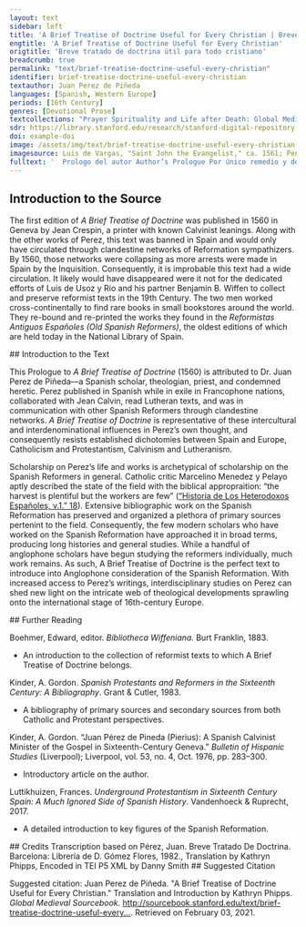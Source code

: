 ```yaml
---
layout: text
sidebar: left
title: 'A Brief Treatise of Doctrine Useful for Every Christian | Breve tratado de doctrina útil para todo cristiano'
engtitle: 'A Brief Treatise of Doctrine Useful for Every Christian'
origtitle: 'Breve tratado de doctrina útil para todo cristiano'
breadcrumb: true
permalink: "text/brief-treatise-doctrine-useful-every-christian"
identifier: brief-treatise-doctrine-useful-every-christian
textauthor: Juan Perez de Piñeda
languages: [Spanish, Western Europe]
periods: [16th Century]
genres: [Devotional Prose]
textcollections: "Prayer Spirituality and Life after Death: Global Medieval Perspectives"
sdr: https://library.stanford.edu/research/stanford-digital-repository 
doi: example-doi 
image: /assets/img/text/brief-treatise-doctrine-useful-every-christian.jpg
imagesource: Luis de Vargas, "Saint John the Evangelist," ca. 1561; Pen and ink and wash on paper; Collection of the Hispanic Society of America'
fulltext: '  Prologo del autor Author’s Prologue Por único remedio y defensa, nos dejo Dios su palabra, para que guiados por ella, le supiésemos servir, y nos acorriésemos a el, para ser ayudados en toda necesidad. As our sole remedy and defense, God left us his word to guide us so that we might understand how to serve him and run to his aid, so that we may be helped in all our needs. Mas cuando por la malicia de los hombres es corrompida y falsada, o se enseña en su lugar doctrinas humanas, de necesidad son por ellas inducidos en error los que las creen, y vienes a henchirse de ignorancia y de escrúpulos sin saber lo que agrada a Dios, ni el como se ha de hacer, ni adonde han de acudir por socorro en sus trabajos. However, when men corrupt and falsify his word through malice, or when they teach human doctrines in its place, it forces the people who believe them to inherently be in error. Their followers become stuffed full of scruples and ignorance, and they do not know what pleases God, nor how one might please him, nor from where they can find help in their works. Porque solos los que signen a Cristo, y siguenlo los que abrazan su pura palabra, tienen este saber y claridad. It is only those who follow Christ (those who embrace his pure word truly follow him) who have this knowledge and clarity. Para que pudiésemos evitar estos daños, y que no fuésemos engañados con tomar la doctrina de los hombres por la de Dios, y las corrupciones con que falsifican su palabra, por la pureza con que el la tiene dada, nos manda el mismo por su Apóstol probar todas las cosas, y retener lo que es bueno: In the hope that we would avoid these mistakes and not be tricked into confusing the doctrine of men and their corruption through the falsification of his word with the doctrine of God and his purity in giving it, God himself, through his Apostle, commands us to put everything to the test and to keep only what is good. y que no creamos a todo espíritu, sino que probemos los espíritus, si son de Dios, cuya palabra es el toque, donde se debe hacer esta prueba y examen. Let us not believe every spirit. Instead we test the spirits to see if they are of God, whose word is the touchstone on which we must test and examine them.El toque, translated touchstone, refers to the exam that metalworkers use to test the quality of a metal. Por tanto es necesario, que tenga tal sentido el Cristiano, que pueda discernir entre la verdadera, y la falsa: entre la que es de Dios, y la de los hombres, para que conocida y desechada la una coma mala y perniciosa, pueda seguir la otra, y asegurar se por ella de lo que Dios le promete, y requiere del. Therefore, it is necessary that the Christian be of sound mind so that he may discern between what is true and what is false, between what is of God and what is of man, so that by recognizing and tossing out one as evil and pernicious, he may follow the other and to make sure of what God promises him and requires of him. Saber hacer este juicio lo debe tener por una de las cosas mas propias que le pertenecen, pues depende de ello su salud. Knowing how to make this judgment should be considered one of the greatest personal responsibilities that belong to him because his salvation depends on this. Pero Satanás por medio de sus ministros ha siempre trabajando por privar nos de esto que tan conjunto y anexo es a nuestra Cristiandad: y ha llegado a tanto con su diligencia que hubo de acabar con nosotros, que solamente aprobásemos, o condenásemos, lo que ellos aprobasen, o condenásemos, lo que ellos aprobasen, o condeñasen: que tuviésemos por santo y bueno, lo que ellos santificasen, y por malo aquello que dicen por tal. But Satan has always worked through his ministers to sever us from this capacity, which is so attached and connected to our Christianity, and he has diligently accomplished this by stopping our own judgment, so that we only approve and condemn what they approve and condemn, and that we take for holy and good whatever they say is sanctified, and for evil whatever they say is evil. Y que así estuviésemos siempre pendientes de ellos: de suerte que ni hablásemos, ni sintiésemos de otra manera que nos hubiesen ellos enseñado. They do this so that we become eternally dependent on them, in the hopes that we would never speak or feel anything but what they have taught us. Trajeron-nos por esta vía a una miserable servidumbre harto mas intolerable y dura, que la que sufrió el pueblo de Dios en Egipto, y en Babilonia debajo de tan crueles tiranos. In this way they bring us into a miserable servitude, even more intolerable and difficult than the one the people of God suffered in Egypt and in Babylon under such cruel tyrants. Vinieron de esta manera a despojarnos del ser de hombres y quitarnos enteramente el juicio de la razón, en querer que tomásemos gusto en lo que a ellos les sabía bien. Y haciéndonos recibir por verdadero Dios al falso que ellos mismos habían inventado, para dar hartura a sus vientres. They came to strip away our very humanity and to deprive us entirely of judgment and reason, hoping that we might take pleasure in whatever seems good to them and making us welcome the false god that they themselves had invented as the true one, just so they could fill their stomachs. Y así no nos quedó mas de la figura de hombres. With this, we are left with nothing but the form of man. Porque el hombre sin juicio mayormente en cosa tan importante como es la de su salud, ya no es hombre, sino inferior a los animales que de todo punto perecen. For man without better judgment in something so important as salvation, is no longer man, but is inferior to the animals he now resembles in every respect. Cautivaron nos las consciencias trayéndolas aperadas con cargas insufribles: obligándolas a cosas que Dios aborrece, y defiende por su ley, y privaron-las de la libertad de obedecer y arrimarse a su palabra. They captivated our consciences, chaining them with insufferable loads, forcing them to things God abhors and prohibits in his law, and depriving them of the freedom to obey and draw closer to his word. Con habernos criado y rescatado Jesús Cristo, y estar por esta razón sumamente obligados a su servicio como vasallos suyos, enemistaron-nos con él, y hicieron-nos siervos del Anticristo. Having been raised and resurrected by Jesus Christ and being for that reason entirely obliged to his service as his vassals, we made ourselves his enemies and servants of the Antichrist. En lugar de adorar a Dios, y depender totalmente del, han nos hecho adorar a los palos y a las piedras figurados, y vestidos como hombres y mujeres, y a depender y poner en ellos nuestra confianza: Instead of adoring God and depending on him completely, we have been forced to worship figures made of sticks and rocks that are dressed like men and women, and to trust and put our confidence in them. teniéndonos de esta manera avasallados, metieron mano en nuestras haciendas hasta haberlas casi todo chupado. Having thus made us their subjects, they dipped their hands into our livelihoodHazienda, translated livelihood, refers to the goods, possessions, riches of an individual, frequently tied to land and propertyuntil it was almost drained empty. Y finalmente pusieron nos en venta para hacer de nosotros y con nosotros lo que bien les estuviese, como lo tenía tanto antes dicho Apóstol S. Pedro, y como claramente lo muestran ya los daños y calamidades en que por esta causa hemos incurrido. Finally, they put us on sale to do to us whatever is best for them, just as the Apostle Saint Peter said so long before, and just as the injuries and calamities we have already endured for this reason so clearly demonstrate. Ya el Señor, pues muestra tener piedad de nosotros, in nos comienza a abrir los ojos para conocerle, y andar por el derecho camino, que guía a la vida, no debemos suportar mas tan turo cautiverio, sino reducirnos a la libertad que por su clemencia nos tiene dada, que es, no depender de hombres, en el negocio de nuestra salud, sino de sola su palabra, Given that the Lord already shows to have mercy on us, and that he begins the opening of our eyes and sets us on the straight path that leads to life, we should not endure any longer under such harsh captivity, but instead return to the liberty he has given to us in his mercy, which is to not depend on men for the negotiation of our salvation, but instead to depend solely on his word. y por ella condenar y desechar constantemente todo lo que le contradice por antiguo, autorizado, y aprobado que sea de ellos, porque nos lo tiene así Dios mandado. By it we can condemn and perpetually cast out anything that contradicts him regardless of however old, authorized, and approved it might be, because God has not mandated it to us. Estos pues que han sido autores de nuestros engaños, crueles carniceros de nuestras conciencias, y ladrones de nuestras haciendas, y los discípulos de ellos como los descubre ahora la verdad que resplandece de lo alto, por no perder el señorío que tan impíamente se han usurpado sobre las consciencias ajenas, llenos ahora de furor, hacen grande fuerza, para que llamemos tinieblas a la luz de la palara que Dios nos comunica. Por la cual se nos da a conocer por Padre: y llamemos luz a las tinieblas y engaños que hasta ahora han enseñado, y todavía enseñan con tanta pertinacia. These men — the authors of our deception, the cruel carnivores of our consciences, and thieves of our livelihoods (as the truth that shines from on high reveals them to be) - and their disciples are now raging so that they do not lose the dominion over other peoples’ consciences which they have so impiously usurped. They exert enormous effort to force us to call the light, the word that God communicates to us and that by which we come to know him as Father, “darkness,” and to make us call the darkness and trickery that they have taught until now and continue to teach with such obstinacy, “light.” Para este fin a la doctrina que es luz traída del cielo por el autor de la luz, la infaman por diversas vías, y la llaman nueva, para que extrañados por esta vía, in enemistados los hombres con ella, no le den orejas ni la reciban: To this end, they defame the doctrine of light brought down from heaven by the author of light through diverse ways. Moreover, they call it new so that with people thus estranged and made enemy to it, they do not hear or receive it. y así se queden ellos todavía en su autoridad, y no pierdan las ganancias acostumbradas. Consequently, they keep men under their authority, and they do not lose the profits to which they have grown accustomed.Pérez here references the ways the church profited off of its laity, a common complaint for reformers. The customary penalty for those excommunicated from the church was the confiscation of goods, where the Inquisition retained all of the property of the condemned. Ingenio es este del demonio, y frutos son de su espíritu en los que son regidos por el. This is the devil’s invention, the fruits in those that are governed by him are from his spirit. Llamar así a la doctrina de Dios, no es cosa reciente, ni ha poco que comenzó, ni es pequeño el número de las ánimas perdidas por dar crédito a los que así la infaman. Now, it is nothing new to treat the doctrine of God like this, nor did it begin recently, and it is not it a small number of souls who have been lost for believing those who so defame it in this way. Cuenta San Marco, que después de haber echado Jesús Cristo un demonio del cuerpo de un hombre, quedaron maravillados de ver tal cosa los que se hallaron presentes, y decían ¿que es esto? ¿que nueva doctrina es esta? Por estar ignorantes de la verdad, les parecía que era cosa nueva la palabra de Dios, contenida en toda la divina Escritura, siendo la cosa mas antigua que jamás hubo entre los hombres. Saint Mark recounts that after Jesus cast a demon out of a man’s body, those that were present there were amazed and said, “What is this? What new doctrine is it?” because they were ignorant of the truth. It seemed to them that God’s Word—that which is contained in all of the divine Scriptures, being the oldest thing that ever was among men—was something new. >Que cosa sea Evangelio, y quien Jesús Cristo Autor de el, cual sea su virtud y eficacia, y enseñar por él á los Cristianos á conocer á Dios, no es cosa nueva, como aquellos pensaban entonces, y como falsamente piensan también el día de hoy los hombres que están engañados y metidos todavía en sus errores. The Gospel and its author, Jesus Christ, and all their power and efficacy, are not new, nor is it new to teach Christians through the Gospel to know God. Porque por virtud del Evangelio echó Dios el demonio de los primeros padres, y los reconcilió consigo. By the power of the Gospel, God cast out the demon from the first fathers and reconciled them to him. El Evangelio predicaron los patriarcas y profetas; esta reinó desde el principio, en todos los que verdaderamente fueron pueblo de Dios, y por él fueron salvos: This is the Gospel the patriarchs and prophets preached: The Gospel reigned since the beginning in all who were truly people of God, and they were all saved by it. á él tuvieron siempre recurso los fieles en todos sus males y trabajos; este fue desde el principio prometido de Dios por salud y remedio del genero humano: In all their woes and works, the faithful always had it as a recourse, and it was promised by God since the beginning as the salvation and remedy for all mankind. el Evangelio enseñó Jesús Cristo venido al mundo, y este mismo mandó á sus discípulos que enseñasen á los hombres. The Gospel shows that Jesus Christ came to the world, and he himself commanded his disciples teach the world. A San Pablo, porque era fiel, y lo enseñaba con la pureza que lo había recibido de Jesús Cristo, lo llamaban en Atenas, Novelero, Enseñador de nueva doctrina. In Athens, they called Saint Paul an inventor and teacher of new doctrine because he was faithful and taught the Gospel with the purity that it received from Jesus Christ. Pero quien eran, veamos, los que le dan tal nombre. But let us see who those men who called him such a name truly were. No otros por cierto sino aquellos que estaban hinchados con las ciencias humanas, y los discípulos de ellos y la gente ignorante y entenebrecida. They were none others but those who were stuffed full of human knowledge and their disciples, and other ignorant and unenlightened people.Entenebrecida, translated unenlightened, has to do with those raised and kept in darkness. Rather than unenlightened, with connotes a lack of light, entenebrecida implies more of being kept in darkness, and importantly, has no connection to the Enlightenment, in Spanish Renacimiento Mas no porque ellos la infamaban, era nueva, ni dejaba de tener su verdad y eficacia, ni de haberla recibido de Dios, ni de ser la primera que hubo en el mundo. But this doctrine did not become new just because they defamed it, nor did it lose its truth and efficacy, nor did it cease to be received from God as the first doctrine that came into the world. That pagans would call it new is not surprising because they would not have heard of such a thing. Que la llamasen así los paganos no es de maravillar, porque o habían oído tal cosa, pero que en el día de hoy, los que se llaman pueblo Cristiano, los que han recibido el bautismo, que confiesan creer el símbolo de los Apóstoles, y que en la oración Dominica llaman á Dios por el nombre de Padre, y dicen que viven en la esperanza de la vida eterna, la llamen Nueva, What is surprising is that today, those who call themselves the Christian people, those that have been baptized and who profess belief in the symbol of the Apostles, and who in the Dominican prayer call God by the name Father, and who say that they live in the hope of eternal life, would call it new! y á los que la enseñan, como Dios les manda, Noveleros, sediciosos, alborotadores de las repúblicas, cosa es, cierto, de grande admiración e espanto. And that they would call those who teach this doctrine as God commanded them to, inventors, rebels, and conspirators against the republic, is surely a thing of great astonishment and fright./note>Alborotadores de las repúblicas, translated as conspirators against the state. Alborotadores are those who commit sedition. As Cascardi notes, república was a word frequently used by humanists to describe the commonwealth, the people, that comprised a nation. There was an immense concern about the socio-political impacts of literature, and writers of doctrine were considered threats to the state. However, it should be noted by the modern reader that república did not mean a republic form of government in its modern sense as Europe was still solidly in the era of monarchies. Cascardi, “What the Canon Said,” 22–23. Donde se ve claramente cuanta es la ira de Dios, que reposa sobre los hombres por el pecado. From this it is clear how great the wrath of God is against these men because of their sin. ¿Qué otra cosa es esto, sino llamarse Cristianos, y juntamente ignorar su proprio nombre, y ser capitales enemigos de su verdadero salud, y correr desapoderadamente a ser despeñados en perdición? What else is this, but simultaneously to call themselves Christians and to ignore their own name, to be the greatest enemies to their true salvation, and to run so furiously only to be thrown off a cliff into perdition? Dicen, que se guarden de esta doctrina que es nueva y fabricada de los herejes: como si aquellos a quien ellos ponen tal nombre, por abrazar la doctrina y justicia del cielo, fuesen autores del Evangelio, y como si fuese el Evangelio seminario de herejías. They claim they are protecting themselves from this new doctrine fabricated by heretics, as if those whom they malign for embracing the doctrine and righteousness of heaven were themselves the authors of the Gospel, and as if the Gospel were a seminary for heresies. La gloria damos a Jesús Cristo, que es el solo autor de su Evangelio, por habernos hecho participes de su salud eterna por medio de él. We give glory to Jesus Christ, who is the only author of his own Gospel, for having given us a share of his eternal salvation through it. Estémonos (dicen) quedos, y firmes en nuestra antigua fe. May we be (they say) firm in our ancient faith. Sigamos la santidad y vida de nuestros padres: vamos nosotros por donde ellos fueron: Let us follow the saintliness and life of our fathers as we go towards where they went. tengamos la autoridad de los Concilios, y huyamos novedades. May we have the authority of the Councils and flee from novelties. ¡O, gente miserable y ciega, y casi desauciada de remedio! Oh, miserable and blind people, who are on your deathbeds without a cure!Desauziada de remedio, translated as on your deathbeds without a cure. Desauziar, today desahuciar, means to declare terminally ill or to have not hope for especially in a medical context. De remedio emphasizes this medical register suggesting that the people who are blinded by Catholic doctrine are terminally ill with no hope of a spiritual cure. ¿Que fe hay antigua si no es la del Evangelio? What faith is old if it is not the faith in the Gospel? ¿Qué santidad verdadera sino la que por él se alcanza? What saintliness is there except the one achieved by faith? ¿Qué camino acertado sino seguir á Jesús Cristo que es el camino, la verdad, y la vida? What other right path can be found except by following Jesus Christ who is the way, the truth, and the life? ¿Qué otro Concilio sino el que fue tenido en el cielo y después revelado al Mundo por Jesús Cristo, que nos es dado del Padre por Maestro y Enseñador.? What other council is there but the one held in heaven and then revealed to the world through Jesus Christ, who is given to us from the Father as Master and Teacher? ¿Qué puede mandar el Concilio de los hombres congregados en su propio nombre á titulo de Dios sino cosas humanas? What other mandates can a council of men who, under the pretext of God’s name, congregate in their own name create except for human things? ¿Qué hay que esperar pues ya tenemos todos los artículos del Concilio de Dios resumidos en el Nuevo Testamento donde nos es mandado oír y seguir á Jesús Cristo? What is there to wait for since we already have all the articles of God’s Council resumed in the New Testament, which commands us to hear and follow Jesus Christ? Si esto no mandan los Concilios ¿de que sirven? If the Councils do not mandate this, what good are they? y si mandan esto ya está mandado y declarado por el Señor. And even if they do mandate this, it has already been mandated and declared by God. No resta sino ponerlo en ejecución. The only thing that remains is to put it in action. A estos infamadores de la verdad puede se les decir lo que respondió el Señor Jesús Cristo a los Saduceos: vosotros andáis errados, porque no sabéis las Escrituras, ni la virtud de Dios. To those who defame the truth respond with exactly what the Lord Jesus Christ said to the Sadducees, “you walk in error because you do not know the Scriptures or the truth of God.” Por manera, que les viene todo su mal de estar enemistados con la palabra de Dios, y de no leerla, ni entenderla, y de poner estanque de ella los que tienen poder y autoridad, con hacer que ninguno la lea, ni la entienda, sino a la manera de ellos, es a saber, que con mortalísimo odio la aborrezcan y persigan. Those with power and authority have an evil antagonism against God’s Word because they do not read or understand it, and they dam it up to ensure that no one else reads or understands it in any way contrary to their own understanding. De aquí es, que estos que quieren ser tenidos por padres y lumbreras de los otros, condenan tan furiosamente a los inocentes, así a los que la enseñan como a los que la aprenden, sin oírlos, ni examinar la causa, ni pesarla con justas balanzas, By this we know that they abhor, reject, and persecute God’s Word with a deadly hatred. Consequently, those who want to be considered fathers and luminaries by others so furiously condemn the innocent—those who teach this doctrine and those who learn it—without hearing them, nor examining the cause, nor measuring it with just balances. contentos con solo saber que siguen esta doctrina Evangélica, para tenerlos por errados y herejes, y darlos luego por condenados, pensando que en matarlos hacen a Dios grande servicio. Instead, they are content with the mere knowledge that they follow this Evangelic doctrine to call them errant heretics and to convict them as condenados, thinking that by killing them, they do God a great service.Condenado, or the condemned, is left here in Spanish because it is as direct of an allusion to the Inquisition that Pérez makes in this text. Condenado was the phrase the Inquisition would use to declare someone as guilty and then would have them either repent through confession or would deliver their punishment. In Pérez’s case his verdict was condenado for his “Lutheran” heresies, and relejado en estatua, as the consequence of the verdict. This whole passage uniquely addresses Inquisitional authorities, specifically identifying those with political power and authority and criticizing them for abuses. No son, cierto, regidos estos varones sangrientos por el espíritu y mansedumbre de Cristo, el cual anda a buscar los errados, para reducirlos al camino de la verdad, a los llagados, para atarles y sanarles su llagas: a los pobres para enriquecerlos con sus bienes, y no para hacerles tratamientos contrarios; Truly, these men with bloody hands are not governed by the spirit and gentleness of Christ, who searches for those who have gone astray to show them the path of truth, for the broken to bind up and heal their wounds, for the poor to enrich them with his own goods, and not to give them the opposite treatments. pero son regidos por el espíritu de aquel que tiene por deleite matar y derramar sangre humana y que no puede sufrir la claridad de las obras y maravillas de Dios. Instead they are governed by the spirit of him who delights in killing and spilling human blood, and who cannot withstand the brightness of the works and wonders of God. Y por tanto estos no pueden sufrir esta doctrina, ni conocer al Señor cuya es, ni ver los milagros que el día de hoy por ella hace en los que las reciben, sacándolos del poder de Satanás, haciéndolos los lobos ovejas, de osos y leones, corderos: de engañados y engañadores, maestros de verdad, de hijos tinieblas hijos de luz. And because they cannot bear this doctrine, nor know its Lord, nor see these miracles he works today in those who receive it: he removes them from the power of Satan and makes the wolves into sheep, the bears and lions into lambs, and the deceived and the deceivers into teachers of the truth into sons of darkness into sons of light. However, may those with the true desire to know the Lord consider our doctrine— or better yet, the doctrine of Jesus Christ, Lord and Redeemer of the world—and see that all we intend through this doctrine is to give God the honor he deserves and to men the glory that he sends. Pero los que con verdadero deseo de conocer al Señor, consideraren nuestra doctrina, o por mejor decir, la de Jesús Cristo, Señor y Redentor del mundo, y lo que por ella pretendemos, que es, dar a Dios la honra que se le debe, y a los hombres la que el manda, atinarán al blanco, y vista claramente la verdad, juzgarán mui de otra manera que los otros, que son amadores de las tinieblas. They will thus hit the mark and, seeing the truth clearly, they will judge those who are lovers of darkness very differently. Otra cosa, cierto, es el Evangelio, que las exposiciones que los hombres le han dado de sus propias cabezas sin sentimiento ni espíritu de Dios, aplicándolo, no para conocer y seguir a Jesús Cristo, y mortificar los afectos de la carne y mundo, sino para cubrir sus propios errores, en que fueron enseñados y criados. The Gospel is something other than the expositions that men have given it from their own heads without the sense or the spirit of God, not using it to know and follow Jesus Christ and to put to death the desires of the flesh and the world, but instead to cover their own errors in which they were taught and raised. En sola la Escritura Divina está la pureza de la verdad, The purity of the truth only exists in the Holy Scriptures. y á ella nos manda el Señor por sus Evangelistas y Profetas que la vamos á buscar. The Lord sends us to the Scriptures through his evangelists and prophets so that we will search for it. Las exposiciones de los hombres, por santos que hayan sido, no son Sagrada Escritura, ni tienen aquellos quilates de verdad ni aquel Espíritu con que ella fue escrita. Human explanations, saints though they might have been, are not Sacred Scripture, nor do they have those carats of truth, nor that Spirit with which the Scriptures were written. Porque muchos de ellos erraron en sus doctrinas, y se desdijeron después de lo que primero habían enseñado; Many of them erred in their doctrines and they later contradicted what they had at first taught; como hizo San Agustín en el libro de sus Retrataciones, y otros muchos como Origines, San Jerónimo, San Cipriano. like Saint Augustine did in the book of his Retractions, and many others like Origen, Saint Jerome, and Saint Cyprian. Donde se manifiesta que no hablaban con tal espíritu cual el de los Apóstoles. So then, it is clear that they did not speak from the same spirit as the Apostles. Porque el Espíritu Santo, que hablaba por su boca de ellos, no puede errar, mas antes enseña toda verdad, como se lo había prometido el Señor antes de subida al cielo. Because the Holy Spirit, who did speak through their mouths, cannot err, but rather he teaches every truth, as the Lord promised before ascending to heaven. Yo os enviaré les dice el Espíritu Santo, y él os enseñará toda verdad, y os declarará las cosas que os he dicho. “I will send you,” he tells them, “the Holy Spirit, and he will teach you every truth, and will declare to you what I have told you.” Pero el Espíritu de los hombres puede errar, y muchas veces yerra, en daño suyo, y de los otros. Now, there is a great risk and danger in the business of our salvation in following warped and half-blind rules made by men who are blind and poorly qualified to guide others. Y porque en el negocio de nuestra salud se corre grande riesgo y peligro en seguir reglas combadas y tuertas de hombres, los cuales son ciegos de suyo, y mal propios para ser guías de otros, es necesario á él que no se quiere perder, seguir regla tan derecha que no pueda engañar á los que se rijeren por ella. Therefore, it is necessary for him who does not want to be lost to follow the rule that is so straight it could not trick those who are guided by it. Esta es la regla del Evangelio, que es toda divina. This rule is perfectly divine and comes from the Gospel. La cual tiene por Autor á El que es Verdad y Sabiduría eterna de Dios, que ni engaña ni puede engañar. Its author is the One who is the eternal Truth and Wisdom of God, who neither deceives nor can deceive. Por tanto queremos antes creer al Evangelio y seguir lo que él es infalible, cierto, inmudable, y no contiene que verdad y ellos son mentirosos, mudables, y variables, Therefore, we want to believe the Gospel and follow it before we believe in men. It is infallible, certain, immutable, and contains nothing but truth. Yet their rules lie and are ever-changing and variable. y no nos son dados por regla de conocer y agradar á Dios. They are not given to us as the rule to know and to please God. Mas ha ya de quinientos años cuando estaba el mundo lleno de tinieblas que muchos hombres sofistas, y otros que no lo eran, hicieron diversos comentarios, glosas, exposiciones, nuevas leyes y tradiciones, allende de las que estaban antes hechas, When the world was full of darkness over 500 years ago, many sophists, and others who were not, made many commentaries, annotations, explanations and new laws and traditions beyond the ones established earlier. las cuales fueron fácilmente recibidas de todos, sembradas e esparcidas por la Cristiandad. Their works were sown and dispersed by Christianity and were easily received by all. Y fueron tantos y en tan grande numero que la verdadera simiente, que es el Evangelio, fue de tal manera con ellas cubierto y sepultado, que ya casi no se veía, ni divisaba. There were so many of them in such a massive quantity that they covered and buried the true seed of the Gospel so that it could barely be seen or perceived. Porque en lugar de él, fueron recibidas, obedecidas y seguidas, mucho mas que si fueran palabra de Dios, con ser á la verdad no otra cosa que pája. These new laws were received in place of God’s Word and were much better obeyed and followed than if they had been God’s Word, while in truth being nothing but chaff.Paja, translated chaff, is listed in Percivals’ 1591 dictionary as meaning “chaffe, strawe, litter” (NTLlE). This likely alludes to biblical passages referring to chaff separated from the wheat to be cast into a fire (Matthew 3:12). Y el verdadero Evangelio quedó en un perpetuo silencio, tanto que se vino á olvidar aun hasta los vocablos de él, y los maestros y enseñadores de los pueblos no lo sabían The true Gospel remained in a perpetual silence, to the extent that even its very words were forgotten, and the teachers and instructors of the towns knew nothing of it. y erales un lenguaje bárbaro y no entendido; To them it was a barbaric language they could not understand. pues á estas doctrinas, leyes y tradiciones de hombres (cosa aborrecible delante de Dios) llaman ellos la doctrina Antigua, y por mantenerla y defenderla acosan, destierran, infaman, persiguen, y matan á los Santos, y discípulos de Jesús Cristo y desechan el verdadero Evangelio que Dios por su sola bondad nos ha restituido— Consequently, they now call human doctrines, laws and traditions (a detestable thing before God), “ancient doctrine,” and they relentlessly pursue, exile, defame, persecute, and kill the saints and disciples of Jesus Christ for upholding and defending it. y dicen que es doctrina nueva y engañadora, y que incurren en muchos peligros los que la siguen, They cast out the true Gospel that God in his goodness has restored to us, saying that it is new and deceitful doctrine and that those who follow it fall into many dangers. que se suman todos en ser herejes y caer en las manos de los enemigos de ella. They lump them all together as heretics and place them in the hands of this doctrine’s enemies. Vean lo que enseñamos y predicamos, Let them see what we teach and preach. lean con paciencia nuestros libros, como nosotros leemos los suyos, y hallarán con verdad (si con todo tienen ojos para ver, y orejas para oír) que tenemos la verdadera y antigua doctrina venida del cielo y revelada por el Espíritu Santo; que es el Evangelio Eterno de Dios; Let them read our books with patience, just as we read theirs, and if they have eyes to see and ears to hear, they will find with truth that we have the true and ancient doctrine from heaven, revealed by the Holy Spirit, and that God’s Gospel is eternal. que son las promesas de su reconciliación prometidas y cumplidas en su Hijo Unigénito; The promises of his reconciliation are promised and fulfilled by his only-begotten Son, que es aquel admirable misterio de la piedad y misericordia que ha Dios habido de nosotros: who is that the wonderful mystery of the pity and mercy God has had on us. el cual (como dice San Pablo á Timoteo) fue manifestado en carne, justificado en Espíritu, visto de los Ángeles, predicado por los Apóstoles y discípulos de Jesús Cristo á las gentes de tal manera que fue creído en el mundo, y después recibido en gloria. He is the one who, as Saint Paul says to Timothy, was made flesh, justified in Spirit, seen by the Angels, preached by the Apostles and disciples of Jesus Christ to all people in such a way that it was believed in all the world, and then received in glory.Here Pérez interestingly introduces the relevance of reading with the aim of reconciliation. ¿Son por ventura nuevas tales cosas? Is there any chance these are new things? el Padre Celestial, como dice el mismo Apóstol á los Efesios, nos eligió en Cristo antes de la fundación del mundo, para que fuésemos Santos y irreprensibles delante de él en caridad. The Heavenly Father, as the same apostle says to the Ephesians, “He chose us in Christ before the foundation of the world in order that we might be saintly and blameless before him in love.Pérez here draws from Ephesians 1:4-7. Interestingly, of the verifiable editions readily available, Pérez punctuates this verse in alignment to the punctuation in this translation. Editions of the Bible in Spanish and in English, however, link “in love” or “en caridad” (in modern translations, “en amor”) to the start of the second sentence, changing the verse to read, “….to be holy and blameless in his sight. In love he predestined us.” Y nos predestinó para adoptarnos por hijos en Jesús Cristo, según su buena voluntad, para alabanza de la gloria de su gracia por la cual nos ha hecho agradables a sí. And he predestined us to adopt us as sons in Jesus Christ, according to his good will, for the praise of the glory of his grace by which we have been made pleasing to him. Por el cual tenemos redención por su sangre y remisión de pecados, según las riquezas de su gracia. By which we have redemption by his blood and the remission of sins, according to the riches of his grace.” Todas estas cosas son parte de aquel grande secreto y admirable consejo de Dios, por el cual había deliberado de antes que fuese fundando el mundo de salvarnos por tal media y llamarnos con una santa vocación, All of these things are part of that great secret and wonderful counsel from God, by which he had determined even before the world was founded to save us in this way and call us to a holy calling. no por nuestras obras, sino según su santa gracia, la cual nos es dada por Jesús Cristo antes de todos tiempos: mas ahora es cumplida por la manifestación que nos ha hecho Jesús Cristo, mostrándose en forma de hombre, This was not because of our works, but in accordance with his holy grace, which was granted to us through Jesus Christ before time, but now it is fulfilled by Jesus Christ’s sign to us, revealing himself in the form of man. el cual destruyó la muerte y ha revelado la vida en luz y en inmortalidad. He is the one who destroyed death and who has revealed life in light and immortality. Visto pues y considerado que son estas cosas tan antiguas, y que de tantos tiempos acá han sido sembradas, anunciadas, y predicadas por el mundo, ¿Como son estos tan desvergonzados, en llamarlas nueva doctrina? So then, having seen and considered that these things are so ancient and have been sown, announced, and preached throughout the world even from so long ago, how are these men still so unashamed to call them new doctrine? ¡Oh, miserables hombres! Oh, miserable men! cesad ya de blasfemar tan desacatadamente: y dad gloria á Dios con nosotros y reverenciad su verdad como conviene. Immediately cease such disrespectful blasphemies, give glory to God with us and revere his truth as is fitting. No se os haga de mal desdeciros de los engaños en que estáis, porque no vengáis á ser endurecidos con los reprobados que no quieren creer á la verdad, pero aprueban sus injusticias y errores. Do not become evil—rid yourselves of the deceptions that trap you so that you do not become hardened with the condemned who do not want to believe truth but approve of their own injustices and errors. Por el amor, pues, que debo á todo Cristiano, quise hacer este Tratado, harto breve, llamado la doctrina Nueva y Antigua, por el cual se podrá fácilmente conocer si somos, con razón o sin ella, llamados predicadores y seguidores de nueva doctrina. For the love that I owe to every Christian, I wanted to write this fairly short Treatise, naming the new and old doctrine, so that one could easily know if we are rightly called preachers and followers of new doctrine or not. Y así en él se puede saber y entender cómo es confundida la nueva doctrina por la antigua, para responder á los que ciegos de sus intereses, olvidados de los juicios y castigos de Dios, tienen tan perdida la vergüenza, que se osan oponer y hacer contradicción a Jesús Cristo, batallando contra su santo Evangelio, lo cual es una averiguación y testimonio cierto de su condenación. And so, by this Treatise, you can know and understand exactly how the new doctrine is confused for the old, so you can respond to those who are blinded by their own interests, who forget the judgments and punishments of God, and who have entirely lost all shame to the point that they dare to oppose and contradict Jesus Christ, and fight against his holy Gospel, which is a verification and testament to their condemnation. Por tanto, os ruego á todos hermanos muy amados en el Señor, que la estudiéis y entendáis que la doctrina Nueva es la de los hombres, contraria y repugnante á la que vino del Cielo, Therefore, I beg you, all my brothers and sisters whom I deeply love in the Lord, that you would study and understand that the New Doctrine is the one produced by men and is contrary and repugnant to the doctrine from Heaven. y la Antigua es de Dios, para que recibiéndola y sujetándoos á ella, seáis salvos con salud eterna, y en lo mismo tengáis firmísimo testimonio de ser hijos del Altísimo, y herederos para siempre de su celestial Reino. Know also that the Ancient Doctrine is from God and that by receiving and submitting yourselves to it, you will be saved with eternal life, and in the same you will have exceptionally firm testimony of being children of the Most High, the heirs forever to his heavenly kingdom. Amen. Amen. '
---
```

## Introduction to the Source 
<p>The first edition of <em>A Brief Treatise of Doctrine</em> was published in 1560 in Geneva by Jean Crespin, a printer with known Calvinist leanings. Along with the other works of Perez, this text was banned in Spain and would only have circulated through clandestine networks of Reformation sympathizers. By 1560, those networks were collapsing as more arrests were made in Spain by the Inquisition. Consequently, it is improbable this text had a wide circulation. It likely would have disappeared were it not for the dedicated efforts of Luis de Usoz y Rio and his partner Benjamin B. Wiffen to collect and preserve reformist texts in the 19th Century. The two men worked cross-continentally to find rare books in small bookstores around the world. They re-bound and re-printed the works they found in the <em>Reformistas Antiguos Españoles (Old Spanish Reformers)</em>, the oldest editions of which are held today in the National Library of Spain.</p>
## Introduction to the Text 
<p>This Prologue to <em>A Brief Treatise of Doctrine</em> (1560) is attributed to Dr. Juan Perez de Piñeda—a Spanish scholar, theologian, priest, and condemned heretic. Perez published in Spanish while in exile in Francophone nations, collaborated with Jean Calvin, read Lutheran texts, and was in communication with other Spanish Reformers through clandestine networks. <em>A Brief Treatise of Doctrine</em> is representative of these intercultural and interdenominational influences in Perez’s own thought, and consequently resists established dichotomies between Spain and Europe, Catholicism and Protestantism, Calvinism and Lutheranism.</p> <p>Scholarship on Perez’s life and works is archetypical of scholarship on the Spanish Reformers in general. Catholic critic Marcelino Menedez y Pelayo aptly described the state of the field with the biblical appropraition: “the harvest is plentiful but the workers are few” (<a href="https://hdl.handle.net/2027/mdp.39015041826192?urlappend=%3Bseq=9">“Historia de Los Heterodoxos Españoles, v.1.” 18</a>). Extensive bibliographic work on the Spanish Reformation has preserved and organized a plethora of primary sources pertenint to the field. Consequently, the few modern scholars who have worked on the Spanish Reformation have approached it in broad terms, producing long histories and general studies. While a handful of anglophone scholars have begun studying the reformers individually, much work remains. As such, A Brief Treatise of Doctrine is the perfect text to introduce into Anglophone consideration of the Spanish Reformation. With increased access to Perez’s writings, interdisciplinary studies on Perez can shed new light on the intricate web of theological developments sprawling onto the international stage of 16th-century Europe.</p>
## Further Reading 
<p>Boehmer, Edward, editor. <em>Bibliotheca Wiffeniana.</em> Burt Franklin, 1883.</p> <ul> <li>An introduction to the collection of reformist texts to which A Brief Treatise of Doctrine belongs.</li> </ul> <p>Kinder, A. Gordon. <em>Spanish Protestants and Reformers in the Sixteenth Century: A Bibliography</em>. Grant & Cutler, 1983.</p> <ul> <li>A bibliography of primary sources and secondary sources from both Catholic and Protestant perspectives.</li> </ul> <p>Kinder, A. Gordon. “Juan Pérez de Pineda (Pierius): A Spanish Calvinist Minister of the Gospel in Sixteenth-Century Geneva.” <em>Bulletin of Hispanic Studies</em> (Liverpool); Liverpool, vol. 53, no. 4, Oct. 1976, pp. 283–300.</p> <ul> <li>Introductory article on the author.</li> </ul> <p>Luttikhuizen, Frances. <em>Underground Protestantism in Sixteenth Century Spain: A Much Ignored Side of Spanish History</em>. Vandenhoeck & Ruprecht, 2017.</p> <ul> <li>A detailed introduction to key figures of the Spanish Reformation.</li> </ul>
## Credits
Transcription based on Pérez, Juan. Breve Tratado De Doctrina. Barcelona: Librería de D. Gómez Flores, 1982., 
Translation by Kathryn Phipps, 
Encoded in TEI P5 XML by Danny Smith
## Suggested Citation
<p>Suggested citation: Juan Perez de Piñeda.  "A Brief Treatise of Doctrine Useful for Every Christian." Translation and Introduction by Kathryn Phipps. <em>Global Medieval Sourcebook</em>. <a href="http://sourcebook.stanford.edu/text/brief-treatise-doctrine-useful-every-christian">http://sourcebook.stanford.edu/text/brief-treatise-doctrine-useful-every...</a>. Retrieved on February 03, 2021.</p>